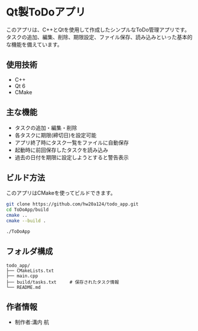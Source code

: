 # Qt製ToDoアプリ

このアプリは、C++とQtを使用して作成したシンプルなToDo管理アプリです。タスクの追加、編集、削除、期限設定、ファイル保存、読み込みといった基本的な機能を備えています。

## 使用技術

- C++
- Qt 6
- CMake

## 主な機能

- タスクの追加・編集・削除
- 各タスクに期限(締切日)を設定可能
- アプリ終了時にタスク一覧をファイルに自動保存
- 起動時に前回保存したタスクを読み込み
- 過去の日付を期限に設定しようとすると警告表示

## ビルド方法

このアプリはCMakeを使ってビルドできます。

```bash
git clone https://github.com/hw20a124/todo_app.git
cd ToDoApp/build
cmake ..
cmake --build .

./ToDoApp
```

## フォルダ構成
```
todo_app/
├── CMakeLists.txt
├── main.cpp
├── build/tasks.txt     # 保存されたタスク情報
└── README.md
```
## 作者情報

- 制作者:溝内 航


